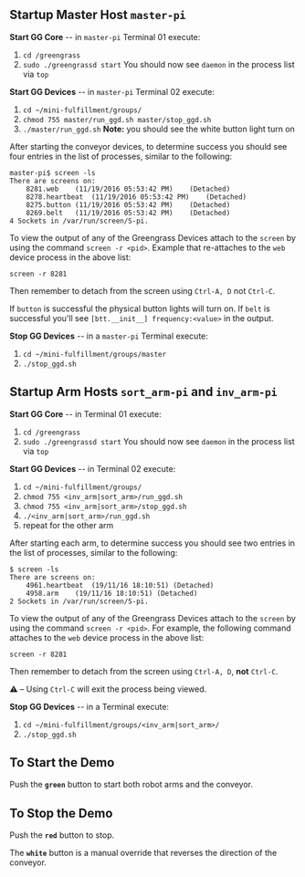 ## Startup Master Host `master-pi`
**Start GG Core** -- in `master-pi` Terminal 01 execute:
1. `cd /greengrass`
1. `sudo ./greengrassd start`
You should now see `daemon` in the process list via `top`

**Start GG Devices** -- in `master-pi` Terminal 02 execute:

1. `cd ~/mini-fulfillment/groups/`
1. `chmod 755 master/run_ggd.sh master/stop_ggd.sh`
1. `./master/run_ggd.sh`
**Note:** you should see the white button light turn on

After starting the conveyor devices, to determine success you should see four 
entries in the list of processes, similar to the following:
```
master-pi$ screen -ls
There are screens on:
	8281.web	(11/19/2016 05:53:42 PM)	(Detached)
	8278.heartbeat	(11/19/2016 05:53:42 PM)	(Detached)
	8275.button	(11/19/2016 05:53:42 PM)	(Detached)
	8269.belt	(11/19/2016 05:53:42 PM)	(Detached)
4 Sockets in /var/run/screen/S-pi.
```
To view the output of any of the Greengrass Devices attach to the 
`screen` by using the command `screen -r <pid>`. Example that 
re-attaches to the `web` device process in the above list:
```
screen -r 8281
```
Then remember to detach from the screen using `Ctrl-A, D` not `Ctrl-C`.

If `button` is successful the physical button lights will turn on.
If `belt` is successful you'll see `[btt.__init__] frequency:<value>` in the output.

**Stop GG Devices** -- in a `master-pi` Terminal execute:
1. `cd ~/mini-fulfillment/groups/master`
1. `./stop_ggd.sh`

## Startup Arm Hosts `sort_arm-pi` and `inv_arm-pi`
**Start GG Core** -- in Terminal 01 execute:
1. `cd /greengrass`
1. `sudo ./greengrassd start`
You should now see `daemon` in the process list via `top`

**Start GG Devices** -- in Terminal 02 execute:

1. `cd ~/mini-fulfillment/groups/`
1. `chmod 755 <inv_arm|sort_arm>/run_ggd.sh`
1. `chmod 755 <inv_arm|sort_arm>/stop_ggd.sh`
1. `./<inv_arm|sort_arm>/run_ggd.sh`
1. repeat for the other arm

After starting each arm, to determine success you should see two 
entries in the list of processes, similar to the following:
```
$ screen -ls
There are screens on:
	4961.heartbeat	(19/11/16 18:10:51)	(Detached)
	4958.arm	(19/11/16 18:10:51)	(Detached)
2 Sockets in /var/run/screen/S-pi.
```
To view the output of any of the Greengrass Devices attach to the 
`screen` by using the command `screen -r <pid>`. For example, the following command 
attaches to the `web` device process in the above list:
```
screen -r 8281
```
Then remember to detach from the screen using `Ctrl-A, D`, **not** `Ctrl-C`. 

:warning: – Using `Ctrl-C` will exit the process being viewed.

**Stop GG Devices** -- in a Terminal execute:
1. `cd ~/mini-fulfillment/groups/<inv_arm|sort_arm>/`
1. `./stop_ggd.sh`

## To Start the Demo
Push the **`green`** button to start both robot arms and the conveyor.

## To Stop the Demo
Push the **`red`** button to stop. 

The **`white`** button is a manual override that reverses the direction of the conveyor.
